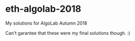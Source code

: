 # eth-algolab-2018
My solutions for AlgoLab Autumn 2018

Can't garantee that these were my final solutions though. :)
